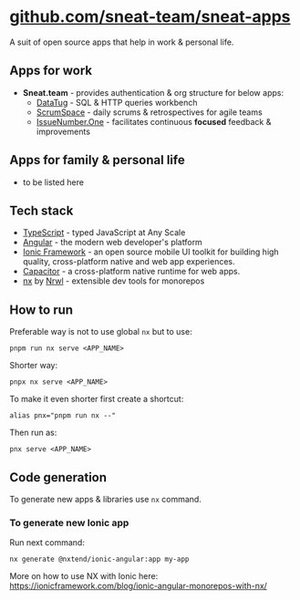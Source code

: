 # [github.com/sneat-team/sneat-apps](https://github.com/sneat-team/sneat-apps)

A suit of open source apps that help in work & personal life.

## Apps for work
- **Sneat.team** - provides authentication & org structure for below apps:
    - [DataTug](src/apps/datatug) - SQL & HTTP queries workbench
    - [ScrumSpace](src/apps/scrumspace) - daily scrums & retrospectives for agile teams 
    - [IssueNumber.One](src/apps/issuenumberone) - facilitates continuous **focused** feedback & improvements


## Apps for family & personal life 
- to be listed here

## Tech stack
- [TypeScript](https://www.typescriptlang.org/) - typed JavaScript at Any Scale
- [Angular](https://angular.io/) - the modern web developer's platform
- [Ionic Framework](https://ionicframework.com/) - an open source mobile UI toolkit for building high quality, cross-platform native and web app experiences.
- [Capacitor](https://capacitorjs.com/) - a cross-platform native runtime for web apps.
- [nx](https://nx.dev/) by [Nrwl](https://nrwl.io/) - extensible dev tools for monorepos

## How to run

Preferable way is not to use global `nx` but to use:
```shell
pnpm run nx serve <APP_NAME>
```

Shorter way:
```shell
pnpx nx serve <APP_NAME>
```

To make it even shorter first create a shortcut:
```shell
alias pnx="pnpm run nx --"
```

Then run as:
```shell
pnx serve <APP_NAME>
```

## Code generation
To generate new apps & libraries use `nx` command.

### To generate new Ionic app
Run next command:
```shell
nx generate @nxtend/ionic-angular:app my-app
```

More on how to use NX with Ionic here: https://ionicframework.com/blog/ionic-angular-monorepos-with-nx/
